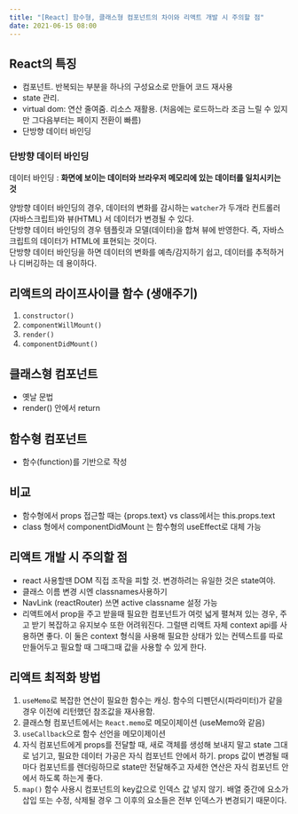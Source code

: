 ```yaml
---
title: "[React] 함수형, 클래스형 컴포넌트의 차이와 리액트 개발 시 주의할 점"
date: 2021-06-15 08:00
---
```


## React의 특징

- 컴포넌트. 반복되는 부분을 하나의 구성요소로 만들어 코드 재사용
- state 관리.
- virtual dom: 연산 줄여줌. 리소스 재활용. (처음에는 로드하느라 조금 느릴 수 있지만 그다음부터는 페이지 전환이 빠름)
- 단방향 데이터 바인딩

### 단방향 데이터 바인딩

데이터 바인딩 : **화면에 보이는 데이터와 브라우저 메모리에 있는 데이터를 일치시키는 것**

양방향 데이터 바인딩의 경우, 데이터의 변화를 감시하는 `watcher`가 두개라 컨트롤러(자바스크립트)와 뷰(HTML) 서 데이터가 변경될 수 있다.  
단방향 데이터 바인딩의 경우 템플릿과 모델(데이터)을 합쳐 뷰에 반영한다. 즉, 자바스크립트의 데이터가 HTML에 표현되는 것이다.  
단방향 데이터 바인딩을 하면 데이터의 변화를 예측/감지하기 쉽고, 데이터를 추적하거나 디버깅하는 데 용이하다.

## 리액트의 라이프사이클 함수 (생애주기)

1. `constructor()`
2. `componentWillMount()`
3. `render()`
4. `componentDidMount()`

## 클래스형 컴포넌트

- 옛날 문법
- render() 안에서 return

## 함수형 컴포넌트

- 함수(function)를 기반으로 작성

## 비교

- 함수형에서 props 접근할 때는 {props.text} vs class에서는 this.props.text
- class 형에서 componentDidMount 는 함수형의 useEffect로 대체 가능

## 리액트 개발 시 주의할 점

- react 사용할땐 DOM 직접 조작을 피할 것. 변경하려는 유일한 것은 state여야.
- 클래스 이름 변경 시엔 classnames사용하기
- NavLink (reactRouter) 쓰면 active classname 설정 가능
- 리액트에서 prop을 주고 받을때 필요한 컴포넌트가 여럿 넓게 펼쳐져 있는 경우, 주고 받기 복잡하고 유지보수 또한 어려워진다. 그럴땐 리액트 자체 context api를 사용하면 좋다. 이 둘은 context 형식을 사용해 필요한 상태가 있는 컨텍스트를 따로 만들어두고 필요할 때 그때그때 값을 사용할 수 있게 한다.

## 리액트 최적화 방법

1. `useMemo`로 복잡한 연산이 필요한 함수는 캐싱. 함수의 디펜던시(파라미터)가 같을 경우 이전에 리턴했던 참조값을 재사용함.
2. 클래스형 컴포넌트에서는 `React.memo`로 메모이제이션 (useMemo와 같음)
3. `useCallback`으로 함수 선언을 메모이제이션
4. 자식 컴포넌트에게 props를 전달할 때, 새로 객체를 생성해 보내지 말고 state 그대로 넘기고, 필요한 데이터 가공은 자식 컴포넌트 안에서 하기. props 값이 변경될 때마다 컴포넌트를 렌더링하므로 state만 전달해주고 자세한 연산은 자식 컴포넌트 안에서 하도록 하는게 좋다.
5. `map()` 함수 사용시 컴포넌트의 key값으로 인덱스 값 넣지 않기. 배열 중간에 요소가 삽입 또는 수정, 삭제될 경우 그 이후의 요소들은 전부 인덱스가 변경되기 때문이다.
